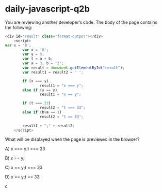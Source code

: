 # daily-javascript-q2b

You are reviewing another developer's code. The body of the page contains the following: 

``` javascript
<div id="result" class="format-output"></div>
  	<script> 
var x = '8'; 
       	var x = '8'; 
       	var y = 8;
       	var t = a + b; 
       	var a = 3, b = '3'; 
       	var result = document.getElementById("result"); 
       	var result1 = result2 = ' '; 

       	if (x === y) 
            	result1 = "x === y"; 
       	else if (x == y) 
            	result1 = "x == y"; 

       	if (t === 33) 
            	result2 = "t === 33"; 
       	else if (b%a == 1) 
            	result2 = "t == 33"; 
		
       	result1 + ";" + result2; 
  	</script> 
```

What will be displayed when the page is previewed in the browser?

A) x === y;t === 33

B) x == y;

C) x == y;t === 33

D) x == y;t == 33

c
